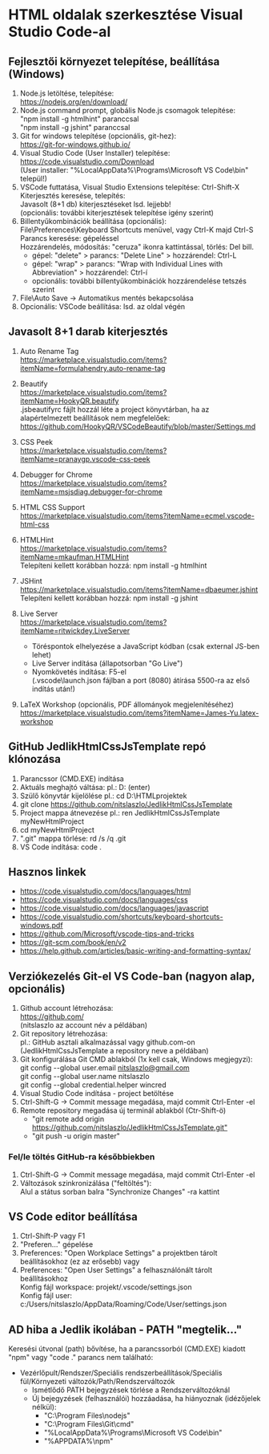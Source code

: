 # HTML oldalak szerkesztése Visual Studio Code-al

## Fejlesztői környezet telepítése, beállítása (Windows)

1. Node.js letöltése, telepítése:  
    <https://nodejs.org/en/download/>
2. Node.js command prompt, globális Node.js csomagok telepítése:  
    "npm install -g htmlhint" paranccsal  
    "npm install -g jshint" paranccsal
3. Git for windows telepítése (opcionális, git-hez):  
    <https://git-for-windows.github.io/>
4. Visual Studio Code (User Installer) telepítése:  
    <https://code.visualstudio.com/Download>  
    (User installer: "%LocalAppData%\Programs\Microsoft VS Code\bin" települ!)
5. VSCode futtatása, Visual Studio Extensions telepítése: Ctrl-Shift-X  
    Kiterjesztés keresése, telepítés:  
    Javasolt (8+1 db) kiterjesztéseket lsd. lejjebb!  
    (opcionális: további kiterjesztések telepítése igény szerint)
6. Billentyűkombinációk beállítása (opcionális):  
    File\Preferences\Keyboard Shortcuts menüvel, vagy Ctrl-K majd Ctrl-S  
    Parancs keresése: gépeléssel  
    Hozzárendelés, módosítás: "ceruza" ikonra kattintással, törlés: Del bill.  
    - gépel: "delete" > parancs: "Delete Line" > hozzárendel: Ctrl-L
    - gépel: "wrap" > parancs: "Wrap with Individual Lines with Abbreviation" > hozzárendel: Ctrl-í
    - opcionális: további billentyűkombinációk hozzárendelése tetszés szerint
7. File\Auto Save -> Automatikus mentés bekapcsolása
8. Opcionális: VSCode beállítása: lsd. az oldal végén

## Javasolt 8+1 darab kiterjesztés

1. Auto Rename Tag  
   <https://marketplace.visualstudio.com/items?itemName=formulahendry.auto-rename-tag>

2. Beautify  
   <https://marketplace.visualstudio.com/items?itemName=HookyQR.beautify>  
   .jsbeautifyrc fájlt hozzál léte a project könyvtárban, ha az alapértelmezett beállítások nem megfelelőek:  
   <https://github.com/HookyQR/VSCodeBeautify/blob/master/Settings.md>

3. CSS Peek  
   <https://marketplace.visualstudio.com/items?itemName=pranaygp.vscode-css-peek>

4. Debugger for Chrome  
   <https://marketplace.visualstudio.com/items?itemName=msjsdiag.debugger-for-chrome>

5. HTML CSS Support  
   <https://marketplace.visualstudio.com/items?itemName=ecmel.vscode-html-css>

6. HTMLHint  
   <https://marketplace.visualstudio.com/items?itemName=mkaufman.HTMLHint>  
    Telepíteni kellett korábban hozzá: npm install -g htmlhint

7. JSHint  
    <https://marketplace.visualstudio.com/items?itemName=dbaeumer.jshint>  
    Telepíteni kellett korábban hozzá: npm install -g jshint

8. Live Server  
    <https://marketplace.visualstudio.com/items?itemName=ritwickdey.LiveServer>  
    - Töréspontok elhelyezése a JavaScript kódban (csak external JS-ben lehet)
    - Live Server indítása (állapotsorban "Go Live")
    - Nyomkövetés indítása: F5-el  
      (.vscode\launch.json fájlban a port (8080) átírása 5500-ra az első indítás után!)

9. LaTeX Workshop (opcionális, PDF állományok megjelenítéséhez)
    <https://marketplace.visualstudio.com/items?itemName=James-Yu.latex-workshop>

      

## GitHub JedlikHtmlCssJsTemplate repó klónozása

1. Parancssor (CMD.EXE) indítása
2. Aktuáls meghajtó váltása: pl.: D: (enter)
3. Szülő könyvtár kijelölése pl.: cd D:\HTMLprojektek
4. git clone <https://github.com/nitslaszlo/JedlikHtmlCssJsTemplate>
5. Project mappa átnevezése pl.: ren JedlikHtmlCssJsTemplate myNewHtmlProject
6. cd myNewHtmlProject
7. ".git" mappa törlése: rd /s /q .git
8. VS Code indítása: code .

## Hasznos linkek

- <https://code.visualstudio.com/docs/languages/html>
- <https://code.visualstudio.com/docs/languages/css>
- <https://code.visualstudio.com/docs/languages/javascript>
- <https://code.visualstudio.com/shortcuts/keyboard-shortcuts-windows.pdf>
- <https://github.com/Microsoft/vscode-tips-and-tricks>
- <https://git-scm.com/book/en/v2>
- <https://help.github.com/articles/basic-writing-and-formatting-syntax/>

## Verziókezelés Git-el VS Code-ban (nagyon alap, opcionális)

1. Github account létrehozása:  
   <https://github.com/>  
   (nitslaszlo az account név a példában)
2. Git repository létrehozása:  
   pl.: GitHub asztali alkalmazással vagy github.com-on  
   (JedlikHtmlCssJsTemplate a repository neve a példában)
3. Git konfigurálása Git CMD ablakból (1x kell csak, Windows megjegyzi):  
   git config --global user.email nitslaszlo@gmail.com  
   git config --global user.name nitslaszlo  
   git config --global credential.helper wincred
4. Visual Studio Code indítása - project betöltése
5. Ctrl-Shift-G -> Commit message megadása, majd commit Ctrl-Enter -el
6. Remote repository megadása új terminál ablakból (Ctr-Shift-ö)
   - "git remote add origin <https://github.com/nitslaszlo/JedlikHtmlCssJsTemplate.git">
   - "git push -u origin master"

### Fel/le töltés GitHub-ra későbbiekben

1. Ctrl-Shift-G -> Commit message megadása, majd commit Ctrl-Enter -el
2. Változások szinkronizálása ("feltöltés"):  
   Alul a státus sorban balra "Synchronize Changes" -ra kattint

## VS Code editor beállítása

1. Ctrl-Shift-P vagy F1
2. "Preferen..." gépelése
3. Preferences: "Open Workplace Settings" a projektben tárolt beállításokhoz (ez az erősebb) vagy
4. Preferences: "Open User Settings" a felhasználónált tárolt beállításokhoz  
   Konfig fájl workspace: projekt/.vscode/settings.json  
   Konfig fájl user: c:/Users/nitslaszlo/AppData/Roaming/Code/User/settings.json

## AD hiba a Jedlik ikolában - PATH "megtelik..."

Keresési útvonal (path) bővítése, ha a parancssorból (CMD.EXE) kiadott "npm" vagy  "code ." parancs nem található:
- Vezérlőpult/Rendszer/Speciális rendszerbeállítások/Speciális fül/Környezeti változók/Path/Rendszerváltozók
    - Ismétlődő PATH bejegyzések törlése a Rendszerváltozóknál
    - Új bejegyzések (felhasználói) hozzáadása, ha hiányoznak (idézőjelek nélkül):
      - "C:\Program Files\nodejs\"
      - "C:\Program Files\Git\cmd"
      - "%LocalAppData%\Programs\Microsoft VS Code\bin"
      - "%APPDATA%\npm"

